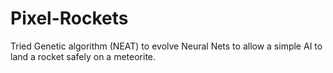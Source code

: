 ﻿# Pixel-Rockets
Tried Genetic algorithm (NEAT) to evolve Neural Nets to allow a simple AI to land a rocket safely on a meteorite.
